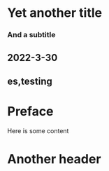 # Yet another title
### And a subtitle
## 2022-3-30
## es,testing

# Preface

Here is some content

# Another header

